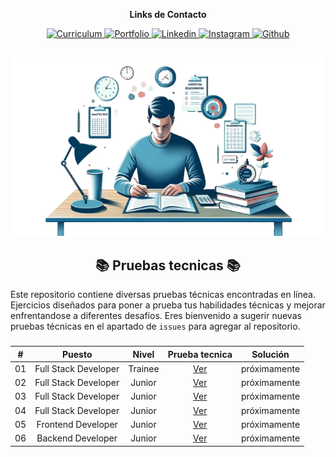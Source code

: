 <div align="center">
    <p><strong>Links de Contacto</strong></p>
    <a href="https://drive.google.com/file/d/1Pe-UKjdPGVZC53y1DmgpNwx3PUDryUd4/view?usp=sharing" target="_blank" rel="noopener noreferrer">
        <img src="https://img.shields.io/badge/CV-F7017B?logo=readdotcv" alt="Curriculum"/>
    </a>
    <a href="https://portafolio-rafael-mojica.vercel.app/" target="_blank" rel="noopener noreferrer">
        <img src="https://img.shields.io/badge/Portafolio-2D8080?logo=showwcase" alt="Portfolio"/>
    <a/>
    <a href="https://www.linkedin.com/in/rafamojica/" target="_blank" rel="noopener noreferrer">
        <img src="https://img.shields.io/badge/Linkedin-007EC6?logo=Linkedin" alt="Linkedin"/>
    </a>
    <a href="https://www.instagram.com/rafa_mojica_/" target="_blank" rel="noopener noreferrer">
        <img src="https://img.shields.io/badge/Instagram-833C80?logo=Instagram&logoColor=fff" alt="Instagram"/>
    </a>
    <a href="https://github.com/RafaMojica" target="_blank" rel="noopener noreferrer">
        <img src="https://img.shields.io/badge/Github-grey?logo=Github" alt="Github"/>
    </a>
</div>

##

<div align="center">
    <img width="500" src="./img/technical-tests.png"/>
</div>

<div align="center">
    <h2> 📚 Pruebas tecnicas 📚</h2>
</div>

Este repositorio contiene diversas pruebas técnicas encontradas en línea. Ejercicios diseñados para poner a prueba tus habilidades técnicas y mejorar enfrentandose a diferentes desafíos. Eres bienvenido a sugerir nuevas pruebas técnicas en el apartado de `issues` para agregar al repositorio.

###

<div align="center">

|  #  |        Puesto        |  Nivel  |           Prueba tecnica            |   Solución   |
| :-: | :------------------: | :-----: | :---------------------------------: | :----------: |
| 01  | Full Stack Developer | Trainee | [Ver](./01-PruebaTecnica/README.md) | próximamente |
| 02  | Full Stack Developer | Junior  | [Ver](./02-PruebaTecnica/README.md) | próximamente |
| 03  | Full Stack Developer | Junior  | [Ver](./03-PruebaTecnica/README.md) | próximamente |
| 04  | Full Stack Developer | Junior  | [Ver](./04-PruebaTecnica/README.md) | próximamente |
| 05  |  Frontend Developer  | Junior  | [Ver](./05-PruebaTecnica/README.md) | próximamente |
| 06  |  Backend Developer   | Junior  | [Ver](./06-PruebaTecnica/README.md) | próximamente |

</div>
